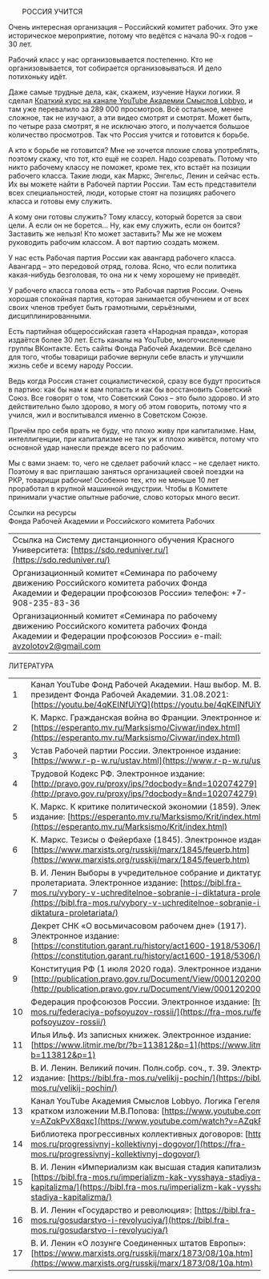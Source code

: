        РОССИЯ УЧИТСЯ

Очень интересная организация – Российский комитет рабочих. Это уже историческое мероприятие, потому что ведётся с начала 90-х годов – 30 лет.

Рабочий класс у нас организовывается постепенно. Кто не организовывается, тот собирается организовываться. И дело потихоньку идёт.

Даже самые трудные дела, как, скажем, изучение Науки логики. Я сделал [Краткий курс на канале YouTube Академии Смыслов Lobbyo](https://www.youtube.com/watch?v=AZqkPvX8qxc), и там уже перевалило за 289 000 просмотров. Всё остальное, менее сложное, так не изучают, а эти видео смотрят и смотрят. Может быть, по четыре раза смотрят, я не исключаю этого, и получается большое количество просмотров. Так что Россия учится и готовится к борьбе.

А кто к борьбе не готовится? Мне не хочется плохие слова употреблять, поэтому скажу, что тот, кто ещё не созрел. Надо созревать. Потому что никто рабочему классу не поможет, кроме тех, кто встаёт на позиции рабочего класса. Такие люди, как Маркс, Энгельс, Ленин и сейчас есть. Их вы можете найти в Рабочей партии России. Там есть представители всех специальностей, люди, которые стоят на позициях рабочего класса и готовы ему служить.

А кому они готовы служить? Тому классу, который борется за свои цели. А если он не борется… Ну, как ему служить, если он боится? Заставить же нельзя! Кто может заставить? Мы же не можем руководить рабочим классом. А вот партию создать можем.

У нас есть Рабочая партия России как авангард рабочего класса. Авангард – это передовой отряд, голова. Ясно, что если политика какая-нибудь безголовая, то она ни к чему хорошему не приведёт.

У рабочего класса голова есть – это Рабочая партия России. Очень хорошая спокойная партия, которая занимается обучением и от всех своих членов требует быть грамотными, серьёзными, дисциплинированными.

Есть партийная общероссийская газета «Народная правда», которая издаётся более 30 лет. Есть каналы на YouTube, многочисленные группы ВКонтакте. Есть сайты Фонда Рабочей Академии. Всё сделано для того, чтобы товарищи рабочие вернули себе власть и улучшили жизнь себе и всему народу России.

Ведь когда Россия станет социалистической, сразу все будут проситься в партию: как бы нам к вам попасть и как бы восстановить Советский Союз. Все говорят о том, что Советский Союз – это было здорово. И это действительно было здорово, я могу об этом говорить, потому что я учился, жил и воспитывался именно в Советском Союзе.

Причём про себя врать не буду, что плохо живу при капитализме. Нам, интеллигенции, при капитализме не так уж и плохо живётся, потому что основной удар нанесли прежде всего по рабочим.

Мы с вами знаем: то, чего не сделает рабочий класс – не сделает никто. Поэтому я вас приглашаю заняться организацией своей поездки на РКР, товарищи рабочие! Особенно тех, кто не меньше 10 лет проработал в крупной машинной индустрии. Чтобы в Комитете принимали участие опытные рабочие, слово которых много весит.

Ссылки на ресурсы  
Фонда Рабочей Академии и Российского комитета Рабочих

|   |   |
|---|---|
|Ссылка на Систему дистанционного обучения Красного Университета: [https://sdo.reduniver.ru/](https://sdo.reduniver.ru/)||
|Организационный комитет «Семинара по рабочему движению Российского комитета рабочих Фонда Академии и Федерации профсоюзов России» телефон: +7-908-235-83-36||
|Организационный комитет «Семинара по рабочему движению Российского комитета рабочих Фонда Академии и Федерации профсоюзов России» e-mail: [avzolotov2@gmail.com](mailto:avzolotov2@gmail.com)||
ЛИТЕРАТУРА

|   |   |   |
|---|---|---|
|1|Канал YouTube Фонд Рабочей Академии. Наш выбор. М. В. Попов, президент Фонда Рабочей Академии. 31.08.2021: [https://youtu.be/4qKEINfUiYQ](https://youtu.be/4qKEINfUiYQ)||
|2|К. Маркс. Гражданская война во Франции. Электронное издание: [https://esperanto.mv.ru/Marksismo/Civwar/index.html](https://esperanto.mv.ru/Marksismo/Civwar/index.html)||
|3|Устав Рабочей партии России. Электронное издание: [https://www.r-p-w.ru/ustav.html](https://www.r-p-w.ru/ustav.html)||
|4|Трудовой Кодекс РФ. Электронное издание: [http://pravo.gov.ru/proxy/ips/?docbody=&nd=102074279](http://pravo.gov.ru/proxy/ips/?docbody=&nd=102074279)||
|5|К. Маркс. К критике политической экономии (1859). Электронное издание: [https://esperanto.mv.ru/Marksismo/Krit/index.html](https://esperanto.mv.ru/Marksismo/Krit/index.html)||
|6|К. Маркс. Тезисы о Фейербахе (1845). Электронное издание: [https://www.marxists.org/russkij/marx/1845/feuerb.htm](https://www.marxists.org/russkij/marx/1845/feuerb.htm)||
|7|В. И. Ленин Выборы в учредительное собрание и диктатура пролетариата. Электронное издание: [https://bibl.fra-mos.ru/vybory-v-uchreditelnoe-sobranie-i-diktatura-proletariata/](https://bibl.fra-mos.ru/vybory-v-uchreditelnoe-sobranie-i-diktatura-proletariata/)||
|8|Декрет СНК «О восьмичасовом рабочем дне» (1917). Электронное издание: [https://constitution.garant.ru/history/act1600-1918/5306/](https://constitution.garant.ru/history/act1600-1918/5306/)||
|9|Конституция РФ (1 июля 2020 года). Электронное издание: [http://publication.pravo.gov.ru/Document/View/0001202007040001](http://publication.pravo.gov.ru/Document/View/0001202007040001)||
|10|Федерация профсоюзов России. Электронное издание: [https://fra-mos.ru/federaciya-pofsoyuzov-rossii/](https://fra-mos.ru/federaciya-pofsoyuzov-rossii/)||
|11|Илья Ильф. Из записных книжек. Электронное издание: [https://www.litmir.me/br/?b=113812&p=1](https://www.litmir.me/br/?b=113812&p=1)||
|12|В. И. Ленин. Великий почин. Полн.собр. соч., т. 39. Электронное издание: [https://bibl.fra-mos.ru/velikij-pochin/](https://bibl.fra-mos.ru/velikij-pochin/)||
|13|Канал YouTube Академия Смыслов Lobbyo. Логика Гегеля в кратком изложении М.В.Попова: [https://www.youtube.com/watch?v=AZqkPvX8qxc](https://www.youtube.com/watch?v=AZqkPvX8qxc)||
|14|Библиотека прогрессивных коллективных договоров: [https://fra-mos.ru/progressivnyj-kollektivnyj-dogovor/](https://fra-mos.ru/progressivnyj-kollektivnyj-dogovor/)||
|15|В. И. Ленин «Империализм как высшая стадия капитализма»: [https://bibl.fra-mos.ru/imperializm-kak-vysshaya-stadiya-kapitalizma/](https://bibl.fra-mos.ru/imperializm-kak-vysshaya-stadiya-kapitalizma/)||
|16|В. И. Ленин «Государство и революция»: [https://bibl.fra-mos.ru/gosudarstvo-i-revolyuciya/](https://bibl.fra-mos.ru/gosudarstvo-i-revolyuciya/)||
|17|В. И. Ленин «О лозунге Соединенных штатов Европы»: [https://www.marxists.org/russkij/marx/1873/08/10a.htm](https://www.marxists.org/russkij/marx/1873/08/10a.htm)||